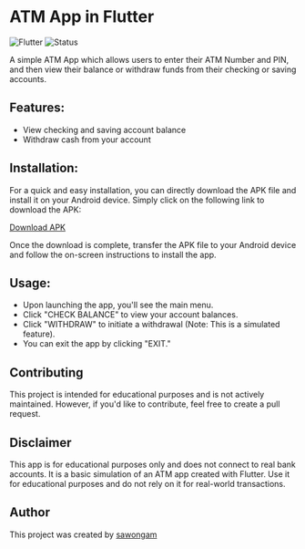 # ATM App in Flutter
![Flutter](https://img.shields.io/badge/Language-Dart-red.svg)
![Status](https://img.shields.io/badge/Status-Complete-orange.svg)

A simple ATM App which allows users to enter their ATM Number and PIN, and then view their balance or withdraw funds from their checking or saving accounts.


## Features:

* View checking and saving account balance
* Withdraw cash from your account

## Installation:

For a quick and easy installation, you can directly download the APK file and install it on your Android device. Simply click on the following link to download the APK:

[Download APK](https://github.com/sawongam/sawongam.github.io/raw/main/dumps/ATMProject.apk)

Once the download is complete, transfer the APK file to your Android device and follow the on-screen instructions to install the app.

## Usage:

* Upon launching the app, you'll see the main menu.
* Click "CHECK BALANCE" to view your account balances.
* Click "WITHDRAW" to initiate a withdrawal (Note: This is a simulated feature).
* You can exit the app by clicking "EXIT."

## Contributing

This project is intended for educational purposes and is not actively maintained. However, if you'd like to contribute, feel free to create a pull request.

## Disclaimer

This app is for educational purposes only and does not connect to real bank accounts. It is a basic simulation of an ATM app created with Flutter.
Use it for educational purposes and do not rely on it for real-world transactions.

## Author
This project was created by [sawongam](https://github.com/sawongam)
